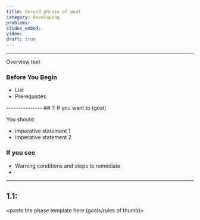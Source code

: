 ```yaml
---
title: Gerund phrase of goal
category: developing
problems:
slides_embed:
video:
draft: true
---
```

---------------
Overview text

### Before You Begin
 -  List
 -  Prerequistes

<copy this block and follow its structure for each phase in the approach.>
---------------
## 1: If you want to (goal)

You should:
 - imperative statement 1
 - imperative statement 2

### If you see

 - Warning conditions and steps to remediate
 -

----
## 1.1:

<paste the phase template here (goals/rules of thumb)>
